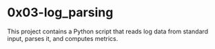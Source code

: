 # 0x03-log_parsing

This project contains a Python script that reads log data from standard input, parses it, and computes metrics.
